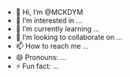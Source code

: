 - 👋 Hi, I’m @MCKDYM
- 👀 I’m interested in ...
- 🌱 I’m currently learning ...
- 💞️ I’m looking to collaborate on ...
- 📫 How to reach me ...
- 😄 Pronouns: ...
- ⚡ Fun fact: ...

<!---
MCKDYM/MCKDYM is a ✨ special ✨ repository because its `README.md` (this file) appears on your GitHub profile.
You can click the Preview link to take a look at your changes.
--->
